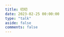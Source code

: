 ```yaml
---
title: 叨叨
date: 2023-02-25 00:00:00
type: "talk"
aside: false
comments: false
---
```

<head>
  <!-- ... -->
  <script src="//cdn.jsdelivr.net/gh/Uyoahz26/daodao@main/dist/qexo-dao.min.js"></script>
  <!-- ... -->
</head>
<body>
  <!-- ... -->
  <div id="qexoDaoDao"></div>
  <script>
    qexoDaodao?.init({
      el: "#qexoDaoDao",
      avatar: "https://vip2.loli.io/2023/02/24/78svlbO5q2KYIgc.jpg",
      name: "浅风",
      limit: 10,
      useLoadingImg: false,
      baseURL: "https://admin.qianf.fun",
      title: "",
      fromColor: "#696969",
      labelColor: "#696969",
    }).then(function (){
      console.log("qexoDaodao加载完成");
    })
  </script>
</body>